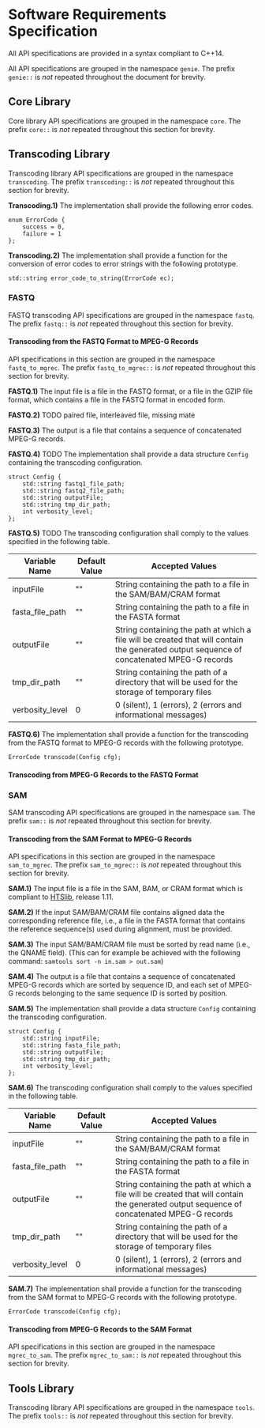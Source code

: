 # Software Requirements Specification

All API specifications are provided in a syntax compliant to C++14.

All API specifications are grouped in the namespace ``genie``.
The prefix ``genie::`` is *not* repeated throughout the document for brevity.

## Core Library

Core library API specifications are grouped in the namespace ``core``.
The prefix ``core::`` is *not* repeated throughout this section for brevity.

## Transcoding Library

Transcoding library API specifications are grouped in the namespace ``transcoding``.
The prefix ``transcoding::`` is *not* repeated throughout this section for brevity.

**Transcoding.1)** The implementation shall provide the following error codes.

```
enum ErrorCode {
    success = 0,
    failure = 1
};
```

**Transcoding.2)** The implementation shall provide a function for the conversion of error codes to error strings with the following prototype.

```
std::string error_code_to_string(ErrorCode ec);
```

### FASTQ

FASTQ transcoding API specifications are grouped in the namespace ``fastq``.
The prefix ``fastq::`` is *not* repeated throughout this section for brevity.

#### Transcoding from the FASTQ Format to MPEG-G Records

API specifications in this section are grouped in the namespace ``fastq_to_mgrec``.
The prefix ``fastq_to_mgrec::`` is *not* repeated throughout this section for brevity.

**FASTQ.1)** The input file is a file in the FASTQ format, or a file in the GZIP file format, which contains a file in the FASTQ format in encoded form.

**FASTQ.2)** TODO paired file, interleaved file, missing mate

**FASTQ.3)** The output is a file that contains a sequence of concatenated MPEG-G records.

**FASTQ.4)** TODO The implementation shall provide a data structure ``Config`` containing the transcoding configuration.

```
struct Config {
    std::string fastq1_file_path;
    std::string fastq2_file_path;
    std::string outputFile;
    std::string tmp_dir_path;
    int verbosity_level;
};
```

**FASTQ.5)** TODO The transcoding configuration shall comply to the values specified in the following table.

| Variable Name   | Default Value | Accepted Values |
|-----------------|---------------|-----------------|
| inputFile   | ""            | String containing the path to a file in the SAM/BAM/CRAM format |
| fasta_file_path | ""            | String containing the path to a file in the FASTA format |
| outputFile | ""            | String containing the path at which a file will be created that will contain the generated output sequence of concatenated MPEG-G records |
| tmp_dir_path    | ""            | String containing the path of a directory that will be used for the storage of temporary files |
| verbosity_level | 0             | 0 (silent), 1 (errors), 2 (errors and informational messages) |

**FASTQ.6)** The implementation shall provide a function for the transcoding from the FASTQ format to MPEG-G records with the following prototype.

```
ErrorCode transcode(Config cfg);
```

#### Transcoding from MPEG-G Records to the FASTQ Format

### SAM

SAM transcoding API specifications are grouped in the namespace ``sam``.
The prefix ``sam::`` is *not* repeated throughout this section for brevity.

#### Transcoding from the SAM Format to MPEG-G Records

API specifications in this section are grouped in the namespace ``sam_to_mgrec``.
The prefix ``sam_to_mgrec::`` is *not* repeated throughout this section for brevity.

**SAM.1)** The input file is a file in the SAM, BAM, or CRAM format which is compliant to [HTSlib](https://www.htslib.org), release 1.11.

**SAM.2)** If the input SAM/BAM/CRAM file contains aligned data the corresponding reference file, i.e., a file in the FASTA format that contains the reference sequence(s) used during alignment, must be provided.

**SAM.3)** The input SAM/BAM/CRAM file must be sorted by read name (i.e., the QNAME field). (This can for example be achieved with the following command: ``samtools sort -n in.sam > out.sam``)

**SAM.4)** The output is a file that contains a sequence of concatenated MPEG-G records which are sorted by sequence ID, and each set of MPEG-G records belonging to the same sequence ID is sorted by position.

**SAM.5)** The implementation shall provide a data structure ``Config`` containing the transcoding configuration.

```
struct Config {
    std::string inputFile;
    std::string fasta_file_path;
    std::string outputFile;
    std::string tmp_dir_path;
    int verbosity_level;
};
```

**SAM.6)** The transcoding configuration shall comply to the values specified in the following table.

| Variable Name   | Default Value | Accepted Values |
|-----------------|---------------|-----------------|
| inputFile   | ""            | String containing the path to a file in the SAM/BAM/CRAM format |
| fasta_file_path | ""            | String containing the path to a file in the FASTA format |
| outputFile | ""            | String containing the path at which a file will be created that will contain the generated output sequence of concatenated MPEG-G records |
| tmp_dir_path    | ""            | String containing the path of a directory that will be used for the storage of temporary files |
| verbosity_level | 0             | 0 (silent), 1 (errors), 2 (errors and informational messages) |

**SAM.7)** The implementation shall provide a function for the transcoding from the SAM format to MPEG-G records with the following prototype.

```
ErrorCode transcode(Config cfg);
```

#### Transcoding from MPEG-G Records to the SAM Format

API specifications in this section are grouped in the namespace ``mgrec_to_sam``.
The prefix ``mgrec_to_sam::`` is *not* repeated throughout this section for brevity.

## Tools Library

Transcoding library API specifications are grouped in the namespace ``tools``.
The prefix ``tools::`` is *not* repeated throughout this section for brevity.
